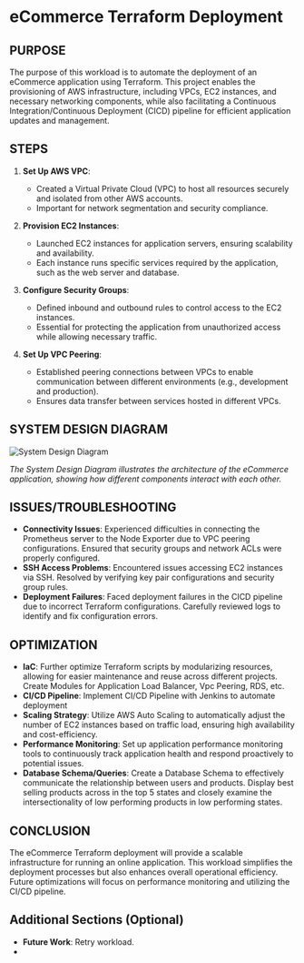 # eCommerce Terraform Deployment

## PURPOSE
The purpose of this workload is to automate the deployment of an eCommerce application using Terraform. This project enables the provisioning of AWS infrastructure, including VPCs, EC2 instances, and necessary networking components, while also facilitating a Continuous Integration/Continuous Deployment (CICD) pipeline for efficient application updates and management.

## STEPS
1. **Set Up AWS VPC**: 
   - Created a Virtual Private Cloud (VPC) to host all resources securely and isolated from other AWS accounts.
   - Important for network segmentation and security compliance.

2. **Provision EC2 Instances**: 
   - Launched EC2 instances for application servers, ensuring scalability and availability.
   - Each instance runs specific services required by the application, such as the web server and database.

3. **Configure Security Groups**: 
   - Defined inbound and outbound rules to control access to the EC2 instances.
   - Essential for protecting the application from unauthorized access while allowing necessary traffic.

4. **Set Up VPC Peering**: 
   - Established peering connections between VPCs to enable communication between different environments (e.g., development and production).
   - Ensures data transfer between services hosted in different VPCs.

## SYSTEM DESIGN DIAGRAM
![System Design Diagram](Diagram.jpg)

*The System Design Diagram illustrates the architecture of the eCommerce application, showing how different components interact with each other.*

## ISSUES/TROUBLESHOOTING
- **Connectivity Issues**: Experienced difficulties in connecting the Prometheus server to the Node Exporter due to VPC peering configurations. Ensured that security groups and network ACLs were properly configured.
- **SSH Access Problems**: Encountered issues accessing EC2 instances via SSH. Resolved by verifying key pair configurations and security group rules.
- **Deployment Failures**: Faced deployment failures in the CICD pipeline due to incorrect Terraform configurations. Carefully reviewed logs to identify and fix configuration errors.


## OPTIMIZATION
- **IaC**: Further optimize Terraform scripts by modularizing resources, allowing for easier maintenance and reuse across different projects. Create Modules for Application Load Balancer, Vpc Peering, RDS, etc. 
- **CI/CD Pipeline**: Implement CI/CD Pipeline with Jenkins to automate deployment
- **Scaling Strategy**: Utilize AWS Auto Scaling to automatically adjust the number of EC2 instances based on traffic load, ensuring high availability and cost-efficiency.
- **Performance Monitoring**: Set up application performance monitoring tools to continuously track application health and respond proactively to potential issues.
- **Database Schema/Queries**: Create a Database Schema to effectively communicate the relationship between users and products. Display best selling products across in the top 5 states and closely examine the intersectionality of low performing products in low performing states.   

## CONCLUSION
The eCommerce Terraform deployment will provide a scalable infrastructure for running an online application. This workload simplifies the deployment processes but also enhances overall operational efficiency. Future optimizations will focus on performance monitoring and utilizing the CI/CD pipeline.

## Additional Sections (Optional)
- **Future Work**: Retry workload.
-

